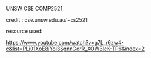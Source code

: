 UNSW CSE COMP2521

credit : cse.unsw.edu.au/~cs2521

resource used:

https://www.youtube.com/watch?v=g7L_r6zw4-c&list=PLi01XoE8jYoi3SgnnGorR_XOW3IcK-TP6&index=2
